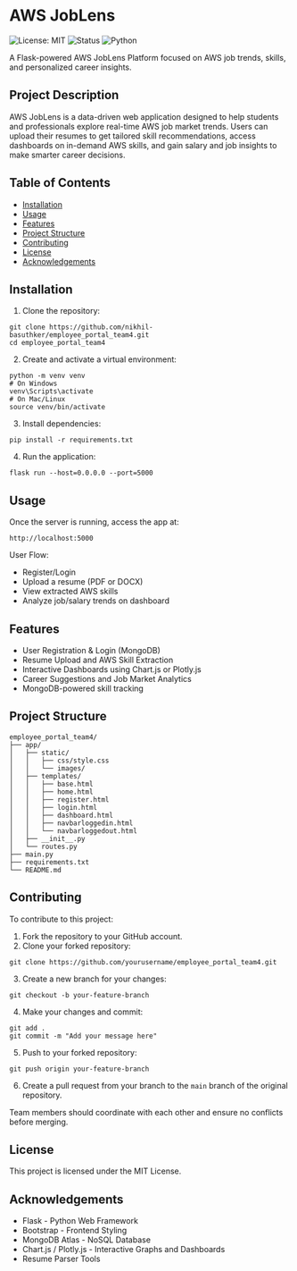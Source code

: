 
# AWS JobLens

![License: MIT](https://img.shields.io/badge/License-MIT-blue.svg)
![Status](https://img.shields.io/badge/status-in%20development-yellow)
![Python](https://img.shields.io/badge/python-3.10%2B-blue)

A Flask-powered AWS JobLens Platform focused on AWS job trends, skills, and personalized career insights.

## Project Description

AWS JobLens is a data-driven web application designed to help students and professionals explore real-time AWS job market trends. Users can upload their resumes to get tailored skill recommendations, access dashboards on in-demand AWS skills, and gain salary and job insights to make smarter career decisions.

## Table of Contents

- [Installation](#installation)
- [Usage](#usage)
- [Features](#features)
- [Project Structure](#project-structure)
- [Contributing](#contributing)
- [License](#license)
- [Acknowledgements](#acknowledgements)

## Installation

1. Clone the repository:
```
git clone https://github.com/nikhil-basuthker/employee_portal_team4.git
cd employee_portal_team4
```

2. Create and activate a virtual environment:
```
python -m venv venv
# On Windows
venv\Scripts\activate
# On Mac/Linux
source venv/bin/activate
```

3. Install dependencies:
```
pip install -r requirements.txt
```

4. Run the application:
```
flask run --host=0.0.0.0 --port=5000
```

## Usage

Once the server is running, access the app at:

```
http://localhost:5000
```

User Flow:
- Register/Login
- Upload a resume (PDF or DOCX)
- View extracted AWS skills
- Analyze job/salary trends on dashboard

## Features

- User Registration & Login (MongoDB)
- Resume Upload and AWS Skill Extraction
- Interactive Dashboards using Chart.js or Plotly.js
- Career Suggestions and Job Market Analytics
- MongoDB-powered skill tracking

## Project Structure

```
employee_portal_team4/
├── app/
│   ├── static/
│   │   ├── css/style.css
│   │   └── images/
│   ├── templates/
│   │   ├── base.html
│   │   ├── home.html
│   │   ├── register.html
│   │   ├── login.html
│   │   ├── dashboard.html
│   │   ├── navbarloggedin.html
│   │   └── navbarloggedout.html
│   ├── __init__.py
│   └── routes.py
├── main.py
├── requirements.txt
└── README.md
```

## Contributing

To contribute to this project:

1. Fork the repository to your GitHub account.
2. Clone your forked repository:
```
git clone https://github.com/yourusername/employee_portal_team4.git
```
3. Create a new branch for your changes:
```
git checkout -b your-feature-branch
```
4. Make your changes and commit:
```
git add .
git commit -m "Add your message here"
```
5. Push to your forked repository:
```
git push origin your-feature-branch
```
6. Create a pull request from your branch to the `main` branch of the original repository.

Team members should coordinate with each other and ensure no conflicts before merging.

## License

This project is licensed under the MIT License.

## Acknowledgements

- Flask - Python Web Framework
- Bootstrap - Frontend Styling
- MongoDB Atlas - NoSQL Database
- Chart.js / Plotly.js - Interactive Graphs and Dashboards
- Resume Parser Tools
